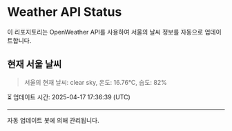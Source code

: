 
# Weather API Status

이 리포지토리는 OpenWeather API를 사용하여 서울의 날씨 정보를 자동으로 업데이트합니다.

## 현재 서울 날씨
> 서울의 현재 날씨: clear sky, 온도: 16.76°C, 습도: 82%

⏳ 업데이트 시간: 2025-04-17 17:36:39 (UTC)

---
자동 업데이트 봇에 의해 관리됩니다.
